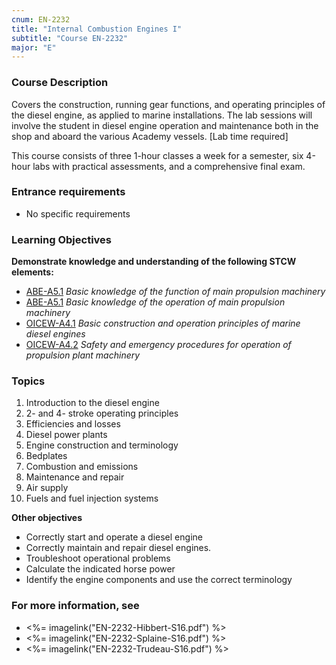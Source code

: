 ```yaml
---
cnum: EN-2232
title: "Internal Combustion Engines I"
subtitle: "Course EN-2232"
major: "E"
---
```

### Course Description

Covers the construction, running gear functions, and operating principles of the diesel engine, as applied to marine installations. The lab sessions will involve the student in diesel engine operation and maintenance both in the shop and aboard the various Academy vessels. [Lab time required]

This course consists of three 1-hour classes a week for a semester, six 4-hour labs with practical assessments, and a comprehensive final exam.

### Entrance requirements

* No specific requirements


### Learning Objectives

**Demonstrate knowledge and understanding of the following STCW elements:**

* [ABE-A5.1]({{site.baseurl}}/tables/35.html#ABE-A5.1) *Basic knowledge of the function of main propulsion machinery*
* [ABE-A5.1]({{site.baseurl}}/tables/35.html#ABE-A5.1) *Basic knowledge of the operation of main propulsion machinery*
* [OICEW-A4.1]({{site.baseurl}}/tables/31.html#OICEW-A4.1) *Basic construction and operation principles of marine diesel engines*
* [OICEW-A4.2]({{site.baseurl}}/tables/31.html#OICEW-A4.2) *Safety and emergency procedures for operation of propulsion plant machinery*


### Topics

1. Introduction to the diesel engine
2. 2- and 4- stroke operating principles
3. Efficiencies and losses
4. Diesel power plants
5. Engine construction and terminology
6. Bedplates
7. Combustion and emissions
8. Maintenance and repair
9. Air supply
10. Fuels and fuel injection systems


**Other objectives**


* Correctly start and operate a diesel engine
* Correctly maintain and repair diesel engines.
* Troubleshoot operational problems
* Calculate the indicated horse power
* Identify the engine components and use the correct terminology


### For more information, see 

* <%= imagelink("EN-2232-Hibbert-S16.pdf") %> 
* <%= imagelink("EN-2232-Splaine-S16.pdf") %> 
* <%= imagelink("EN-2232-Trudeau-S16.pdf") %> 



